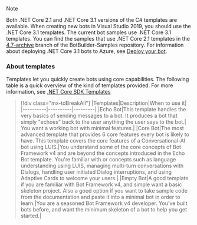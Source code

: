> [!NOTE]
> Both .NET Core 2.1 and .NET Core 3.1 versions of the C# templates are available.
> When creating new bots in Visual Studio 2019, you should use the .NET Core 3.1 templates.
> The current bot samples use .NET Core 3.1 templates. You can find the samples that use .NET Core 2.1 templates in the [4.7-archive](https://github.com/microsoft/BotBuilder-Samples/tree/4.7-archive/samples/csharp_dotnetcore) branch of the BotBuilder-Samples repository.
> For information about deploying .NET Core 3.1 bots to Azure, see [Deploy your bot](~/bot-builder-deploy-az-cli.md).

### About templates

Templates let you quickly create bots using core capabilities. The following table is a quick overview of the kind of templates provided. For more information, see [.NET Core SDK Templates](https://github.com/microsoft/BotBuilder-Samples/tree/master/generators/dotnet-templates#net-core-sdk-templates)

> [!div class="mx-tdBreakAll"]
> |Templates|Description|When to use it|
> |----------|----------|---------|
> |Echo Bot|This template handles the very basics of sending messages to a bot. It produces a bot that simply "echoes" back to the user anything the user says to the bot.| You want a working bot with minimal features.|
> |Core Bot|The most advanced template that provides 6 core features every bot is likely to have. This template covers the core features of a Conversational-AI bot using LUIS.|You understand some of the core concepts of Bot Framework v4 and are beyond the concepts introduced in the Echo Bot template. You're familiar with or concepts such as language understanding using LUIS, managing multi-turn conversations with Dialogs, handling user initiated Dialog interruptions, and using Adaptive Cards to welcome your users.|
> |Empty Bot|A good template if you are familiar with Bot Framework v4, and simple want a basic skeleton project. Also a good option if you want to take sample code from the documentation and paste it into a minimal bot in order to learn.|You are a seasoned Bot Framework v4 developer. You've built bots before, and want the minimum skeleton of a bot to help you get started.|